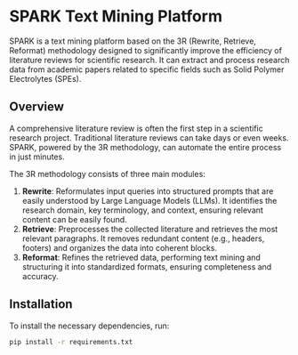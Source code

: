 # SPARK Text Mining Platform

SPARK is a text mining platform based on the 3R (Rewrite, Retrieve, Reformat) methodology designed to significantly improve the efficiency of literature reviews for scientific research. It can extract and process research data from academic papers related to specific fields such as Solid Polymer Electrolytes (SPEs).

## Overview

A comprehensive literature review is often the first step in a scientific research project. Traditional literature reviews can take days or even weeks. SPARK, powered by the 3R methodology, can automate the entire process in just minutes.

The 3R methodology consists of three main modules:

1. **Rewrite**: Reformulates input queries into structured prompts that are easily understood by Large Language Models (LLMs). It identifies the research domain, key terminology, and context, ensuring relevant content can be easily found.
2. **Retrieve**: Preprocesses the collected literature and retrieves the most relevant paragraphs. It removes redundant content (e.g., headers, footers) and organizes the data into coherent blocks.
3. **Reformat**: Refines the retrieved data, performing text mining and structuring it into standardized formats, ensuring completeness and accuracy.

## Installation

To install the necessary dependencies, run:

```bash
pip install -r requirements.txt
